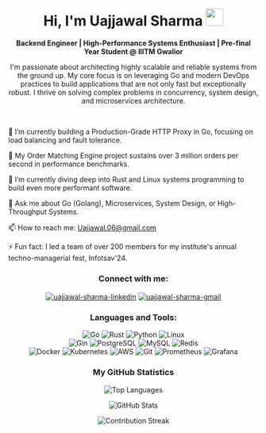 <h1 align="center">Hi, I'm Uajjawal Sharma <img src="https://media.giphy.com/media/hvRJCLFzcasrR4ia7z/giphy.gif" width="35"></h1>

<p align="center">
<strong>Backend Engineer | High-Performance Systems Enthusiast | Pre-final Year Student @ IIITM Gwalior</strong>
</p>

<p align="center">
I'm passionate about architecting highly scalable and reliable systems from the ground up. My core focus is on leveraging Go and modern DevOps practices to build applications that are not only fast but exceptionally robust. I thrive on solving complex problems in concurrency, system design, and microservices architecture.
</p>

<br>

🔭 I’m currently building a Production-Grade HTTP Proxy in Go, focusing on load balancing and fault tolerance.    

🚀 My Order Matching Engine project sustains over 3 million orders per second in performance benchmarks.    

🌱 I’m currently diving deep into Rust and Linux systems programming to build even more performant software.

💬 Ask me about Go (Golang), Microservices, System Design, or High-Throughput Systems.

📫 How to reach me: Uajjawal.06@gmail.com

⚡ Fun fact: I led a team of over 200 members for my institute's annual techno-managerial fest, Infotsav'24.    

<h3 align="center">Connect with me:</h3>
<p align="center">
<a href="https://www.linkedin.com/in/Uajjawal/" target="blank"><img align="center" src="https://img.shields.io/badge/LinkedIn-0A66C2?style=for-the-badge&logo=linkedin&logoColor=white" alt="uajjawal-sharma-linkedin" /></a>
<a href="mailto:Uajjawal.06@gmail.com" target="blank"><img align="center" src="https://img.shields.io/badge/Gmail-D14836?style=for-the-badge&logo=gmail&logoColor=white" alt="uajjawal-sharma-gmail" /></a>
</p>

<h3 align="center">Languages and Tools:</h3>
<p align="center">
<img src="https://img.shields.io/badge/Go-00ADD8?style=for-the-badge&logo=go&logoColor=white" alt="Go"/>
<img src="https://img.shields.io/badge/Rust-000000?style=for-the-badge&logo=rust&logoColor=white" alt="Rust"/>
<img src="https://img.shields.io/badge/Python-3776AB?style=for-the-badge&logo=python&logoColor=white" alt="Python"/>
<img src="https://img.shields.io/badge/Linux-FCC624?style=for-the-badge&logo=linux&logoColor=black" alt="Linux"/>
<br>
<img src="https://img.shields.io/badge/Gin-008ECF?style=for-the-badge&logo=gin&logoColor=white" alt="Gin"/>
<img src="https://img.shields.io/badge/PostgreSQL-4169E1?style=for-the-badge&logo=postgresql&logoColor=white" alt="PostgreSQL"/>
<img src="https://img.shields.io/badge/MySQL-4479A1?style=for-the-badge&logo=mysql&logoColor=white" alt="MySQL"/>
<img src="https://img.shields.io/badge/Redis-DC382D?style=for-the-badge&logo=redis&logoColor=white" alt="Redis"/>
<br>
<img src="https://img.shields.io/badge/Docker-2496ED?style=for-the-badge&logo=docker&logoColor=white" alt="Docker"/>
<img src="https://img.shields.io/badge/Kubernetes-326CE5?style=for-the-badge&logo=kubernetes&logoColor=white" alt="Kubernetes"/>
<img src="https://img.shields.io/badge/Amazon_AWS-232F3E?style=for-the-badge&logo=amazonaws&logoColor=white" alt="AWS"/>
<img src="https://img.shields.io/badge/Git-F05032?style=for-the-badge&logo=git&logoColor=white" alt="Git"/>
<img src="https://img.shields.io/badge/Prometheus-E6522C?style=for-the-badge&logo=prometheus&logoColor=white" alt="Prometheus"/>
<img src="https://img.shields.io/badge/Grafana-F46800?style=for-the-badge&logo=grafana&logoColor=white" alt="Grafana"/>
</p>

<h3 align="center">My GitHub Statistics</h3>
<p align="center">
<img align="center" src="https://github-readme-stats.vercel.app/api/top-langs?username=Wolf-06&show_icons=true&locale=en&layout=compact&theme=tokyonight" alt="Top Languages" />
</p>
<p align="center">
<img align="center" src="https://github-readme-stats.vercel.app/api?username=Wolf-06&show_icons=true&locale=en&theme=tokyonight&count_private=true" alt="GitHub Stats" />
</p>
<p align="center">
<img align="center" src="https://github-readme-streak-stats.herokuapp.com/?user=Wolf-06&theme=tokyonight" alt="Contribution Streak" />
</p>
